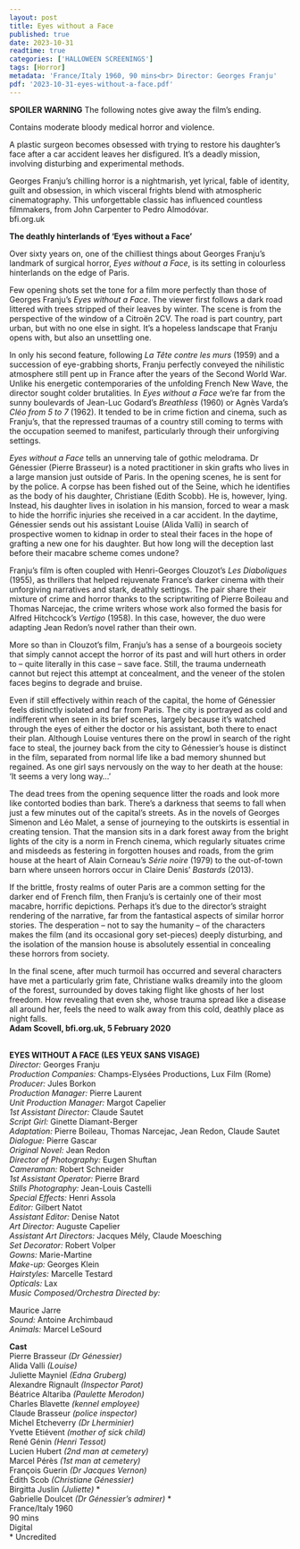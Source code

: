```yaml
---
layout: post
title: Eyes without a Face
published: true
date: 2023-10-31
readtime: true
categories: ['HALLOWEEN SCREENINGS']
tags: [Horror]
metadata: 'France/Italy 1960, 90 mins<br> Director: Georges Franju'
pdf: '2023-10-31-eyes-without-a-face.pdf'
---
```


**SPOILER WARNING** The following notes give away the film’s ending.

Contains moderate bloody medical horror and violence.

A plastic surgeon becomes obsessed with trying to restore his daughter’s face after a car accident leaves her disfigured. It’s a deadly mission, involving disturbing and experimental methods.

Georges Franju’s chilling horror is a nightmarish, yet lyrical, fable of identity, guilt and obsession, in which visceral frights blend with atmospheric cinematography. This unforgettable classic has influenced countless filmmakers, from John Carpenter to Pedro Almodóvar.  
bfi.org.uk

**The deathly hinterlands of ‘Eyes without a Face’**

Over sixty years on, one of the chilliest things about Georges Franju’s landmark of surgical horror, _Eyes without a Face_, is its setting in colourless hinterlands on the edge of Paris.

Few opening shots set the tone for a film more perfectly than those of Georges Franju’s _Eyes without a Face_. The viewer first follows a dark road littered with trees stripped of their leaves by winter. The scene is from the perspective of the window of a Citroën 2CV. The road is part country, part urban, but with no one else in sight. It’s a hopeless landscape that Franju opens with, but also an unsettling one.

In only his second feature, following _La Tête contre les murs_ (1959) and a succession of eye-grabbing shorts, Franju perfectly conveyed the nihilistic atmosphere still pent up in France after the years of the Second World War. Unlike his energetic contemporaries of the unfolding French New Wave, the director sought colder brutalities. In _Eyes without a Face_ we’re far from the sunny boulevards of Jean-Luc Godard’s _Breathless_ (1960) or Agnès Varda’s _Cléo from 5 to 7_ (1962). It tended to be in crime fiction and cinema, such as Franju’s, that the repressed traumas of a country still coming to terms with the occupation seemed to manifest, particularly through their unforgiving settings.

_Eyes without a Face_ tells an unnerving tale of gothic melodrama. Dr Génessier (Pierre Brasseur) is a noted practitioner in skin grafts who lives in a large mansion just outside of Paris. In the opening scenes, he is sent for by the police. A corpse has been fished out of the Seine, which he identifies as the body of his daughter, Christiane (Edith Scobb). He is, however, lying. Instead, his daughter lives in isolation in his mansion, forced to wear a mask to hide the horrific injuries she received in a car accident. In the daytime, Génessier sends out his assistant Louise (Alida Valli) in search of prospective women to kidnap in order to steal their faces in the hope of grafting a new one for his daughter. But how long will the deception last before their macabre scheme comes undone?

Franju’s film is often coupled with Henri-Georges Clouzot’s _Les Diaboliques_ (1955), as thrillers that helped rejuvenate France’s darker cinema with their unforgiving narratives and stark, deathly settings. The pair share their mixture of crime and horror thanks to the scriptwriting of Pierre Boileau and Thomas Narcejac, the crime writers whose work also formed the basis for Alfred Hitchcock’s _Vertigo_ (1958). In this case, however, the duo were adapting Jean Redon’s novel rather than their own.

More so than in Clouzot’s film, Franju’s has a sense of a bourgeois society that simply cannot accept the horror of its past and will hurt others in order to – quite literally in this case – save face. Still, the trauma underneath cannot but reject this attempt at concealment, and the veneer of the stolen faces begins to degrade and bruise.

Even if still effectively within reach of the capital, the home of Génessier feels distinctly isolated and far from Paris. The city is portrayed as cold and indifferent when seen in its brief scenes, largely because it’s watched through the eyes of either the doctor or his assistant, both there to enact their plan. Although Louise ventures there on the prowl in search of the right face to steal, the journey back from the city to Génessier’s house is distinct in the film, separated from normal life like a bad memory shunned but regained. As one girl says nervously on the way to her death at the house: ‘It seems a very long way…’

The dead trees from the opening sequence litter the roads and look more like contorted bodies than bark. There’s a darkness that seems to fall when just a few minutes out of the capital’s streets. As in the novels of Georges Simenon and Léo Malet, a sense of journeying to the outskirts is essential in creating tension. That the mansion sits in a dark forest away from the bright lights of the city is a norm in French cinema, which regularly situates crime and misdeeds as festering in forgotten houses and roads, from the grim house at the heart of Alain Corneau’s _Série noire_ (1979) to the out-of-town barn where unseen horrors occur in Claire Denis’ _Bastards_ (2013).

If the brittle, frosty realms of outer Paris are a common setting for the darker end of French film, then Franju’s is certainly one of their most macabre, horrific depictions. Perhaps it’s due to the director’s straight rendering of the narrative, far from the fantastical aspects of similar horror stories. The desperation – not to say the humanity – of the characters makes the film (and its occasional gory set-pieces) deeply disturbing, and the isolation of the mansion house is absolutely essential in concealing these horrors from society.

In the final scene, after much turmoil has occurred and several characters have met a particularly grim fate, Christiane walks dreamily into the gloom of the forest, surrounded by doves taking flight like ghosts of her lost freedom. How revealing that even she, whose trauma spread like a disease all around her, feels the need to walk away from this cold, deathly place as night falls.  
**Adam Scovell, bfi.org.uk, 5 February 2020**  
<br>

**EYES WITHOUT A FACE (LES YEUX SANS VISAGE)**  
_Director:_ Georges Franju  
_Production Companies:_ Champs-Elysées Productions, Lux Film (Rome)  
_Producer:_ Jules Borkon  
_Production Manager:_ Pierre Laurent  
_Unit Production Manager:_ Margot Capelier  
_1st Assistant Director:_ Claude Sautet  
_Script Girl:_ Ginette Diamant-Berger  
_Adaptation:_ Pierre Boileau, Thomas Narcejac, Jean Redon, Claude Sautet  
_Dialogue:_ Pierre Gascar  
_Original Novel:_ Jean Redon  
_Director of Photography:_ Eugen Shuftan  
_Cameraman:_ Robert Schneider  
_1st Assistant Operator:_ Pierre Brard  
_Stills Photography:_ Jean-Louis Castelli  
_Special Effects:_ Henri Assola  
_Editor:_ Gilbert Natot  
_Assistant Editor:_ Denise Natot  
_Art Director:_ Auguste Capelier  
_Assistant Art Directors:_ Jacques Mély,
Claude Moesching  
_Set Decorator:_ Robert Volper  
_Gowns:_ Marie-Martine  
_Make-up:_ Georges Klein  
_Hairstyles:_ Marcelle Testard  
_Opticals:_ Lax  
_Music Composed/Orchestra Directed by:_

Maurice Jarre  
_Sound:_ Antoine Archimbaud  
_Animals:_ Marcel LeSourd  

**Cast**  
Pierre Brasseur _(Dr Génessier)_  
Alida Valli _(Louise)_  
Juliette Mayniel _(Edna Gruberg)_  
Alexandre Rignault _(Inspector Parot)_  
Béatrice Altariba _(Paulette Merodon)_  
Charles Blavette _(kennel employee)_  
Claude Brasseur _(police inspector)_  
Michel Etcheverry _(Dr Lherminier)_  
Yvette Etiévent _(mother of sick child)_  
René Génin _(Henri Tessot)_  
Lucien Hubert _(2nd man at cemetery)_  
Marcel Pérès _(1st man at cemetery)_  
François Guerin _(Dr Jacques Vernon)_  
Édith Scob _(Christiane Génessier)_  
Birgitta Juslin _(Juliette)_ *  
Gabrielle Doulcet _(Dr Génessier’s admirer)_ *  
France/Italy 1960  
90 mins  
Digital  
\* Uncredited  
<!--stackedit_data:
eyJoaXN0b3J5IjpbODU1OTYzODExXX0=
-->